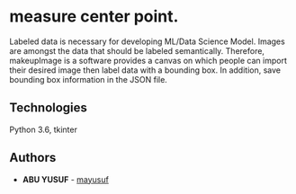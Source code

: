 # measure center point.

Labeled data is necessary for developing ML/Data Science Model. Images are amongst the data that should be labeled semantically. Therefore,
makeupImage is a software provides a canvas on which people can import their desired image then label data with a bounding box. In addition, save
bounding box information in the JSON file. 

## Technologies

Python 3.6, tkinter 


## Authors

* **ABU YUSUF** - [mayusuf](https://github.com/mayusuf)